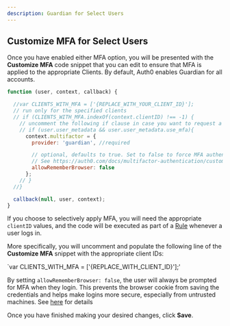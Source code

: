 ```yaml
---
description: Guardian for Select Users
---
```

## Customize MFA for Select Users

Once you have enabled either MFA option, you will be presented with the **Customize MFA** code snippet that you can edit to ensure that MFA is applied to the appropriate Clients. By default, Auth0 enables Guardian for all accounts.

```js
function (user, context, callback) {

  //var CLIENTS_WITH_MFA = ['{REPLACE_WITH_YOUR_CLIENT_ID}'];
  // run only for the specified clients
  // if (CLIENTS_WITH_MFA.indexOf(context.clientID) !== -1) {
    // uncomment the following if clause in case you want to request a second factor only from user's that have user_metadata.use_mfa === true
    // if (user.user_metadata && user.user_metadata.use_mfa){
      context.multifactor = {
        provider: 'guardian', //required

        // optional, defaults to true. Set to false to force MFA authentication every time. 
        // See https://auth0.com/docs/multifactor-authentication/custom#change-the-frequency-of-authentication-requests for details
        allowRememberBrowser: false
      };
    // }
  //}

  callback(null, user, context);
}
```

If you choose to selectively apply MFA, you will need the appropriate `clientID` values, and the code will be executed as part of a [Rule](/rules) whenever a user logs in.

More specifically, you will uncomment and populate the following line of the **Customize MFA** snippet with the appropriate client IDs:

`var CLIENTS_WITH_MFA = ['{REPLACE_WITH_CLIENT_ID}'];'

By setting `allowRememberBrowser: false`, the user will always be prompted for MFA when they login. This prevents the browser cookie from saving the credentials and helps make logins more secure, especially from untrusted machines. See [here](/articles/multifactor-authentication/custom#change-the-frequency-of-authentication-requests) for details

Once you have finished making your desired changes, click **Save**.
